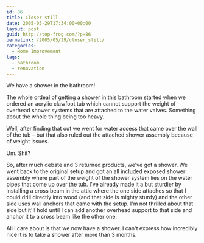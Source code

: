 ```yaml
---
id: 86
title: Closer still
date: 2005-05-29T17:34:00+00:00
layout: post
guid: http://top-frog.com/?p=86
permalink: /2005/05/29/closer_still/
categories:
  - Home Improvement
tags:
  - bathroom
  - renovation
---
```

We have a shower in the bathroom!

The whole ordeal of getting a shower in this bathroom started when we ordered an acrylic clawfoot tub which cannot support the weight of overhead shower systems that are attached to the water valves. Something about the whole thing being too heavy.

Well, after finding that out we went for water access that came over the wall of the tub – but that also ruled out the attached shower assembly because of weight issues.

Um. Shit?

So, after much debate and 3 returned products, we've got a shower. We went back to the original setup and got an all included exposed shower assembly where part of the weight of the shower system lies on the water pipes that come up over the tub. I've already made it a but sturdier by installing a cross beam in the attic where the one side attaches so that I could drill directly into wood (and that side is mighty sturdy) and the other side uses wall anchors that came with the setup. I'm not thrilled about that side but it'll hold until I can add another overhead support to that side and anchor it to a cross beam like the other one.

All I care about is that we now have a shower. I can't express how incredibly nice it is to take a shower after more than 3 months.